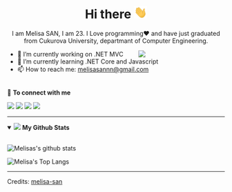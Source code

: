 <h1 align="center"> Hi there <img src="https://raw.githubusercontent.com/ABSphreak/ABSphreak/master/gifs/Hi.gif" width="30px"> </h1>
<p align="center"> I am Melisa SAN, I am 23. I Love programming❤️ and have just graduated from Cukurova University, departmant of Computer Engineering. </p>


<img align ="right" src='https://user-images.githubusercontent.com/5713670/87202985-820dcb80-c2b6-11ea-9f56-7ec461c497c3.gif' width='200"'>

- 🔭 I’m currently working on .NET MVC 
- 🌱 I’m currently learning .NET Core and Javascript
- 📫 How to reach me: melisasannn@gmail.com
<br></br>



<summary>🤝 <b>To connect with me</b></summary>

<a href="mailto:melisasannn@gmail.com" target="_blank"><img height="28" src = "https://img.shields.io/badge/gmail-c14438?&style=for-the-badge&logo=gmail&logoColor=white"></a> 
[<img src="https://img.shields.io/badge/linkedin-%230077B5.svg?&style=for-the-badge&logo=linkedin&logoColor=white" />](https://www.linkedin.com/in/melisa-san/)
[<img src = "https://img.shields.io/badge/instagram-%23E4405F.svg?&style=for-the-badge&logo=instagram&logoColor=white">](https://www.instagram.com/melisasannn/)
[<img src="https://img.shields.io/badge/facebook-%231877F2.svg?&style=for-the-badge&logo=facebook&logoColor=white" />](https://www.facebook.com/melisasan01) 


</p>


---

<details open>
<summary><img src="https://media.giphy.com/media/cj87CxfRtrUifF3Ryk/giphy.gif" height="25"> <b>My Github Stats</b></summary>

<br>

![Melisas's github stats](https://github-readme-stats.vercel.app/api?username=melisasan&hide=contribs,issues,prs&show_icons=true&title_color=e397c6&icon_color=b497e3&text_color=440A5C)


![Melisa's Top Langs](https://github-readme-stats.vercel.app/api/top-langs/?username=melisasan&show_icons=true&title_color=e397c6&icon_color=C949DC&)


</details>






















-----
Credits: [melisa-san](https://github.com/melisasan)

